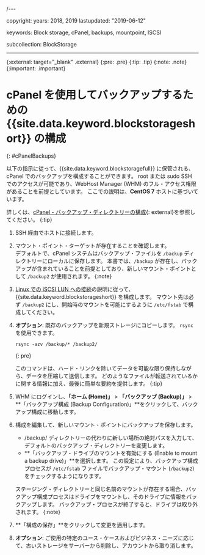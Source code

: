 /---

copyright:
  years: 2018, 2019
lastupdated: "2019-06-12"

keywords: Block storage, cPanel, backups, mountpoint, ISCSI

subcollection: BlockStorage

---
{:external: target="_blank" .external}
{:pre: .pre}
{:tip: .tip}
{:note: .note}
{:important: .important}

# cPanel を使用してバックアップするための {{site.data.keyword.blockstorageshort}} の構成
{: #cPanelBackups}

以下の指示に従って、{{site.data.keyword.blockstoragefull}} に保管される、cPanel でのバックアップを構成することができます。 root または sudo SSH でのアクセスが可能であり、WebHost Manager (WHM) のフル・アクセス権限があることを前提としています。 ここでの説明は、**CentOS 7** ホストに基づいています。

詳しくは、[cPanel - バックアップ・ディレクトリーの構成](https://docs.cpanel.net/display/68Docs/Backup+Configuration#BackupConfiguration-ConfigureBackupDirectory){: external}を参照してください。
{:tip}

1. SSH 経由でホストに接続します。

2. マウント・ポイント・ターゲットが存在することを確認します。 <br />
   デフォルトで、cPanel システムはバックアップ・ファイルを `/backup` ディレクトリーにローカルに保存します。 本書では、`/backup` が存在し、バックアップが含まれていることを前提としており、新しいマウント・ポイントとして `/backup2` が使用されます。
   {:note}

3. [Linux での iSCSI LUN への接続](/docs/infrastructure/BlockStorage?topic=BlockStorage-mountingLinux#mountingLinux)の説明に従って、{{site.data.keyword.blockstorageshort}} を構成します。 マウント先は必ず `/backup2` にし、開始時のマウントを可能にするように `/etc/fstab` で構成してください。

4. **オプション**: 既存のバックアップを新規ストレージにコピーします。 `rsync` を使用できます。
   ```
   rsync -azv /backup/* /backup2/
   ```
   {: pre}

    このコマンドは、ハード・リンクを除いてデータを可能な限り保持しながら、データを圧縮して送信します。 どのようなファイルが転送されているかに関する情報に加え、最後に簡単な要約を提供します。
    {:tip}

5. WHM にログインし、**「ホーム (Home)」** > **「バックアップ (Backup)」** > **「バックアップ構成 (Backup Configuration)」**をクリックして、バックアップ構成に移動します。

6. 構成を編集して、新しいマウント・ポイントにバックアップを保存します。
    - /backup/ ディレクトリーの代わりに新しい場所の絶対パスを入力して、デフォルトのバックアップ・ディレクトリーを変更します。
    - **「バックアップ・ドライブのマウントを有効にする (Enable to mount a backup drive)」**を選択します。 この設定により、バックアップ構成プロセスが `/etc/fstab` ファイルでバックアップ・マウント (`/backup2`) をチェックするようになります。 <br />

    ステージング・ディレクトリーと同じ名前のマウントが存在する場合、バックアップ構成プロセスはドライブをマウントし、そのドライブに情報をバックアップします。 バックアップ・プロセスが終了すると、ドライブは取り外されます。
    {:note}

7. **「構成の保存」**をクリックして変更を適用します。

8. **オプション**: ご使用の特定のユース・ケースおよびビジネス・ニーズに応じて、古いストレージをサーバーから削除し、アカウントから取り消します。
